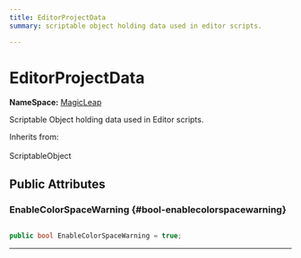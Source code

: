 ```yaml
---
title: EditorProjectData
summary: scriptable object holding data used in editor scripts. 

---
```


# EditorProjectData



**NameSpace:** 
[MagicLeap](/versioned_docs/version-22-Feb-2023/unity-api/api/MagicLeap/MagicLeap.md) 


Scriptable Object holding data used in Editor scripts.   


Inherits from: <br></br>ScriptableObject




## Public Attributes

### EnableColorSpaceWarning {#bool-enablecolorspacewarning}

```csharp

public bool EnableColorSpaceWarning = true;

```






-----------


